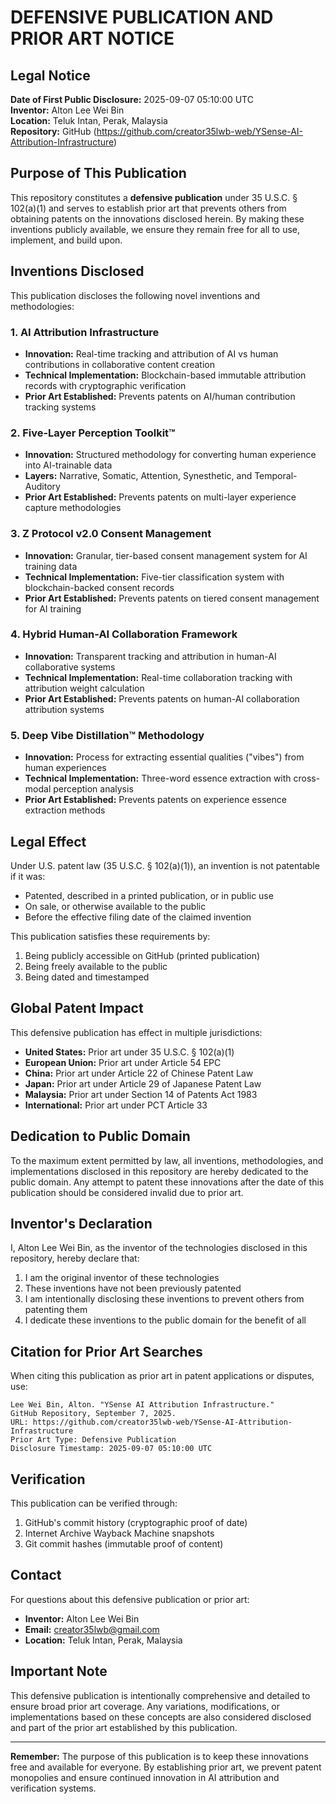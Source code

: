 # DEFENSIVE PUBLICATION AND PRIOR ART NOTICE

## Legal Notice

**Date of First Public Disclosure:** 2025-09-07 05:10:00 UTC  
**Inventor:** Alton Lee Wei Bin  
**Location:** Teluk Intan, Perak, Malaysia  
**Repository:** GitHub (https://github.com/creator35lwb-web/YSense-AI-Attribution-Infrastructure)  

## Purpose of This Publication

This repository constitutes a **defensive publication** under 35 U.S.C. § 102(a)(1) and serves to establish prior art that prevents others from obtaining patents on the innovations disclosed herein. By making these inventions publicly available, we ensure they remain free for all to use, implement, and build upon.

## Inventions Disclosed

This publication discloses the following novel inventions and methodologies:

### 1. AI Attribution Infrastructure
- **Innovation:** Real-time tracking and attribution of AI vs human contributions in collaborative content creation
- **Technical Implementation:** Blockchain-based immutable attribution records with cryptographic verification
- **Prior Art Established:** Prevents patents on AI/human contribution tracking systems

### 2. Five-Layer Perception Toolkit™
- **Innovation:** Structured methodology for converting human experience into AI-trainable data
- **Layers:** Narrative, Somatic, Attention, Synesthetic, and Temporal-Auditory
- **Prior Art Established:** Prevents patents on multi-layer experience capture methodologies

### 3. Z Protocol v2.0 Consent Management
- **Innovation:** Granular, tier-based consent management system for AI training data
- **Technical Implementation:** Five-tier classification system with blockchain-backed consent records
- **Prior Art Established:** Prevents patents on tiered consent management for AI training

### 4. Hybrid Human-AI Collaboration Framework
- **Innovation:** Transparent tracking and attribution in human-AI collaborative systems
- **Technical Implementation:** Real-time collaboration tracking with attribution weight calculation
- **Prior Art Established:** Prevents patents on human-AI collaboration attribution systems

### 5. Deep Vibe Distillation™ Methodology
- **Innovation:** Process for extracting essential qualities ("vibes") from human experiences
- **Technical Implementation:** Three-word essence extraction with cross-modal perception analysis
- **Prior Art Established:** Prevents patents on experience essence extraction methods

## Legal Effect

Under U.S. patent law (35 U.S.C. § 102(a)(1)), an invention is not patentable if it was:
- Patented, described in a printed publication, or in public use
- On sale, or otherwise available to the public
- Before the effective filing date of the claimed invention

This publication satisfies these requirements by:
1. Being publicly accessible on GitHub (printed publication)
2. Being freely available to the public
3. Being dated and timestamped

## Global Patent Impact

This defensive publication has effect in multiple jurisdictions:

- **United States:** Prior art under 35 U.S.C. § 102(a)(1)
- **European Union:** Prior art under Article 54 EPC
- **China:** Prior art under Article 22 of Chinese Patent Law
- **Japan:** Prior art under Article 29 of Japanese Patent Law
- **Malaysia:** Prior art under Section 14 of Patents Act 1983
- **International:** Prior art under PCT Article 33

## Dedication to Public Domain

To the maximum extent permitted by law, all inventions, methodologies, and implementations disclosed in this repository are hereby dedicated to the public domain. Any attempt to patent these innovations after the date of this publication should be considered invalid due to prior art.

## Inventor's Declaration

I, Alton Lee Wei Bin, as the inventor of the technologies disclosed in this repository, hereby declare that:

1. I am the original inventor of these technologies
2. These inventions have not been previously patented
3. I am intentionally disclosing these inventions to prevent others from patenting them
4. I dedicate these inventions to the public domain for the benefit of all

## Citation for Prior Art Searches

When citing this publication as prior art in patent applications or disputes, use:

```
Lee Wei Bin, Alton. "YSense AI Attribution Infrastructure." 
GitHub Repository, September 7, 2025. 
URL: https://github.com/creator35lwb-web/YSense-AI-Attribution-Infrastructure
Prior Art Type: Defensive Publication
Disclosure Timestamp: 2025-09-07 05:10:00 UTC
```

## Verification

This publication can be verified through:
1. GitHub's commit history (cryptographic proof of date)
2. Internet Archive Wayback Machine snapshots
3. Git commit hashes (immutable proof of content)

## Contact

For questions about this defensive publication or prior art:
- **Inventor:** Alton Lee Wei Bin
- **Email:** creator35lwb@gmail.com
- **Location:** Teluk Intan, Perak, Malaysia

## Important Note

This defensive publication is intentionally comprehensive and detailed to ensure broad prior art coverage. Any variations, modifications, or implementations based on these concepts are also considered disclosed and part of the prior art established by this publication.

---

**Remember:** The purpose of this publication is to keep these innovations free and available for everyone. By establishing prior art, we prevent patent monopolies and ensure continued innovation in AI attribution and verification systems.
